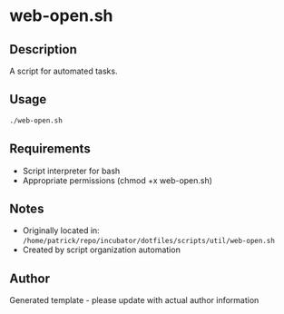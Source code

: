 # web-open.sh

## Description
A script for automated tasks.

## Usage
```bash
./web-open.sh
```

## Requirements
- Script interpreter for bash
- Appropriate permissions (chmod +x web-open.sh)

## Notes
- Originally located in: `/home/patrick/repo/incubator/dotfiles/scripts/util/web-open.sh`
- Created by script organization automation

## Author
Generated template - please update with actual author information
